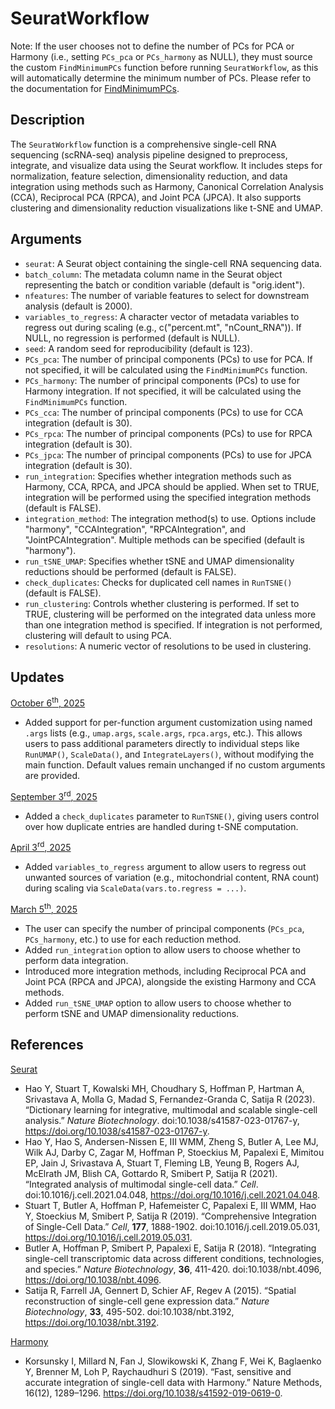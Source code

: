 # SeuratWorkflow
Note: If the user chooses not to define the number of PCs for PCA or Harmony (i.e., setting `PCs_pca` or `PCs_harmony` as NULL), they must source the custom `FindMinimumPCs` function before running `SeuratWorkflow`, as this will automatically determine the minimum number of PCs. Please refer to the documentation for [FindMinimumPCs](https://github.com/vickinformatics/FindMinimumPCs).

## Description
The `SeuratWorkflow` function is a comprehensive single-cell RNA sequencing (scRNA-seq) analysis pipeline designed to preprocess, integrate, and visualize data using the Seurat workflow. It includes steps for normalization, feature selection, dimensionality reduction, and data integration using methods such as Harmony, Canonical Correlation Analysis (CCA), Reciprocal PCA (RPCA), and Joint PCA (JPCA). It also supports clustering and dimensionality reduction visualizations like t-SNE and UMAP.

## Arguments
- `seurat`: A Seurat object containing the single-cell RNA sequencing data.
- `batch_column`: The metadata column name in the Seurat object representing the batch or condition variable (default is "orig.ident").
- `nfeatures`: The number of variable features to select for downstream analysis (default is 2000).
- `variables_to_regress`: A character vector of metadata variables to regress out during scaling (e.g., c("percent.mt", "nCount_RNA")). If NULL, no regression is performed (default is NULL).
- `seed`: A random seed for reproducibility (default is 123).
- `PCs_pca`: The number of principal components (PCs) to use for PCA. If not specified, it will be calculated using the `FindMinimumPCs` function.
- `PCs_harmony`: The number of principal components (PCs) to use for Harmony integration. If not specified, it will be calculated using the `FindMinimumPCs` function.
- `PCs_cca`: The number of principal components (PCs) to use for CCA integration (default is 30).
- `PCs_rpca`: The number of principal components (PCs) to use for RPCA integration (default is 30).
- `PCs_jpca`: The number of principal components (PCs) to use for JPCA integration (default is 30).
- `run_integration`: Specifies whether integration methods such as Harmony, CCA, RPCA, and JPCA should be applied. When set to TRUE, integration will be performed using the specified integration methods (default is FALSE).
- `integration_method`: The integration method(s) to use. Options include "harmony", "CCAIntegration", "RPCAIntegration", and "JointPCAIntegration". Multiple methods can be specified (default is "harmony").
- `run_tSNE_UMAP`: Specifies whether tSNE and UMAP dimensionality reductions should be performed (default is FALSE).
- `check_duplicates`: Checks for duplicated cell names in `RunTSNE()` (default is FALSE).
- `run_clustering`: Controls whether clustering is performed. If set to TRUE, clustering will be performed on the integrated data unless more than one integration method is specified. If integration is not performed, clustering will default to using PCA.
- `resolutions`: A numeric vector of resolutions to be used in clustering.

## Updates
<ins>October 6<sup>th</sup>, 2025</ins>
- Added support for per-function argument customization using named `.args` lists (e.g., `umap.args`, `scale.args`, `rpca.args`, etc.). This allows users to pass additional parameters directly to individual steps like `RunUMAP()`, `ScaleData()`, and `IntegrateLayers()`, without modifying the main function. Default values remain unchanged if no custom arguments are provided.

<ins>September 3<sup>rd</sup>, 2025</ins>
- Added a `check_duplicates` parameter to `RunTSNE()`, giving users control over how duplicate entries are handled during t-SNE computation.

<ins>April 3<sup>rd</sup>, 2025</ins>
- Added `variables_to_regress` argument to allow users to regress out unwanted sources of variation (e.g., mitochondrial content, RNA count) during scaling via `ScaleData(vars.to.regress = ...)`.

<ins>March 5<sup>th</sup>, 2025</ins>
- The user can specify the number of principal components (`PCs_pca`, `PCs_harmony`, etc.) to use for each reduction method.
- Added `run_integration` option to allow users to choose whether to perform data integration.
- Introduced more integration methods, including Reciprocal PCA and Joint PCA (RPCA and JPCA), alongside the existing Harmony and CCA methods.
- Added `run_tSNE_UMAP` option to allow users to choose whether to perform tSNE and UMAP dimensionality reductions.

## References
<ins>Seurat</ins>
- Hao Y, Stuart T, Kowalski MH, Choudhary S, Hoffman P, Hartman A, Srivastava A, Molla G, Madad S, Fernandez-Granda C, Satija R (2023). “Dictionary learning for integrative, multimodal and scalable single-cell analysis.” _Nature Biotechnology_. doi:10.1038/s41587-023-01767-y, https://doi.org/10.1038/s41587-023-01767-y.
- Hao Y, Hao S, Andersen-Nissen E, III WMM, Zheng S, Butler A, Lee MJ, Wilk AJ, Darby C, Zagar M, Hoffman P, Stoeckius M, Papalexi E, Mimitou EP, Jain J, Srivastava A, Stuart T, Fleming LB, Yeung B, Rogers AJ, McElrath JM, Blish CA, Gottardo R, Smibert P, Satija R (2021). “Integrated analysis of multimodal single-cell data.” _Cell_. doi:10.1016/j.cell.2021.04.048, https://doi.org/10.1016/j.cell.2021.04.048.
- Stuart T, Butler A, Hoffman P, Hafemeister C, Papalexi E, III WMM, Hao Y, Stoeckius M, Smibert P, Satija R (2019). “Comprehensive Integration of Single-Cell Data.” _Cell_, **177**, 1888-1902. doi:10.1016/j.cell.2019.05.031, https://doi.org/10.1016/j.cell.2019.05.031.
- Butler A, Hoffman P, Smibert P, Papalexi E, Satija R (2018). “Integrating single-cell transcriptomic data across different conditions, technologies, and species.” _Nature Biotechnology_, **36**, 411-420. doi:10.1038/nbt.4096, https://doi.org/10.1038/nbt.4096.
- Satija R, Farrell JA, Gennert D, Schier AF, Regev A (2015). “Spatial reconstruction of single-cell gene expression data.” _Nature Biotechnology_, **33**, 495-502. doi:10.1038/nbt.3192, https://doi.org/10.1038/nbt.3192.

<ins>Harmony</ins>
- Korsunsky I, Millard N, Fan J, Slowikowski K, Zhang F, Wei K, Baglaenko Y, Brenner M, Loh P, Raychaudhuri S (2019). “Fast, sensitive and accurate integration of single-cell data with Harmony.” Nature Methods, 16(12), 1289–1296. https://doi.org/10.1038/s41592-019-0619-0.
